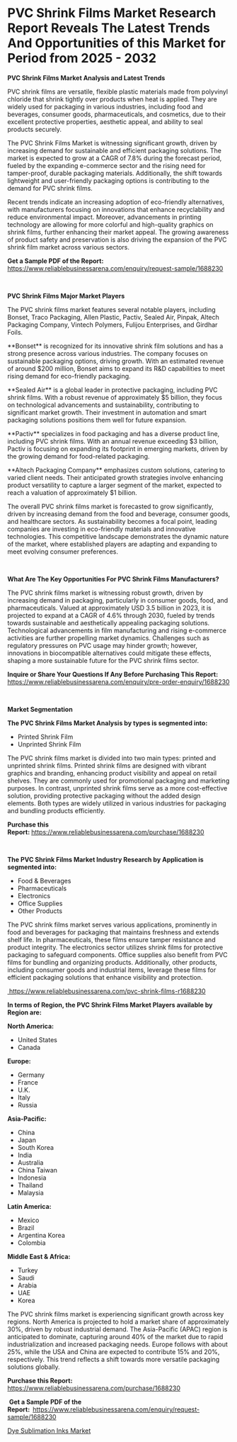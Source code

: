 <p><h1>PVC Shrink Films Market Research Report Reveals The Latest Trends And Opportunities of this Market for Period from 2025 - 2032</h1></p><p><strong>PVC Shrink Films Market Analysis and Latest Trends</strong></p>
<p><p>PVC shrink films are versatile, flexible plastic materials made from polyvinyl chloride that shrink tightly over products when heat is applied. They are widely used for packaging in various industries, including food and beverages, consumer goods, pharmaceuticals, and cosmetics, due to their excellent protective properties, aesthetic appeal, and ability to seal products securely. </p><p>The PVC Shrink Films Market is witnessing significant growth, driven by increasing demand for sustainable and efficient packaging solutions. The market is expected to grow at a CAGR of 7.8% during the forecast period, fueled by the expanding e-commerce sector and the rising need for tamper-proof, durable packaging materials. Additionally, the shift towards lightweight and user-friendly packaging options is contributing to the demand for PVC shrink films.</p><p>Recent trends indicate an increasing adoption of eco-friendly alternatives, with manufacturers focusing on innovations that enhance recyclability and reduce environmental impact. Moreover, advancements in printing technology are allowing for more colorful and high-quality graphics on shrink films, further enhancing their market appeal. The growing awareness of product safety and preservation is also driving the expansion of the PVC shrink film market across various sectors.</p></p>
<p><strong>Get a Sample PDF of the Report:&nbsp;</strong> <a href="https://www.reliablebusinessarena.com/enquiry/request-sample/1688230?utm_campaign=2822&utm_medium=2&utm_source=Github&utm_content=ia&utm_term=01042025&utm_id=pvc-shrink-films">https://www.reliablebusinessarena.com/enquiry/request-sample/1688230</a></p>
<p>&nbsp;</p>
<p><strong>PVC Shrink Films Major Market Players</strong></p>
<p><p>The PVC shrink films market features several notable players, including Bonset, Traco Packaging, Allen Plastic, Pactiv, Sealed Air, Pinpak, Altech Packaging Company, Vintech Polymers, Fulijou Enterprises, and Girdhar Foils.</p><p>**Bonset** is recognized for its innovative shrink film solutions and has a strong presence across various industries. The company focuses on sustainable packaging options, driving growth. With an estimated revenue of around $200 million, Bonset aims to expand its R&D capabilities to meet rising demand for eco-friendly packaging.</p><p>**Sealed Air** is a global leader in protective packaging, including PVC shrink films. With a robust revenue of approximately $5 billion, they focus on technological advancements and sustainability, contributing to significant market growth. Their investment in automation and smart packaging solutions positions them well for future expansion.</p><p>**Pactiv** specializes in food packaging and has a diverse product line, including PVC shrink films. With an annual revenue exceeding $3 billion, Pactiv is focusing on expanding its footprint in emerging markets, driven by the growing demand for food-related packaging.</p><p>**Altech Packaging Company** emphasizes custom solutions, catering to varied client needs. Their anticipated growth strategies involve enhancing product versatility to capture a larger segment of the market, expected to reach a valuation of approximately $1 billion.</p><p>The overall PVC shrink films market is forecasted to grow significantly, driven by increasing demand from the food and beverage, consumer goods, and healthcare sectors. As sustainability becomes a focal point, leading companies are investing in eco-friendly materials and innovative technologies. This competitive landscape demonstrates the dynamic nature of the market, where established players are adapting and expanding to meet evolving consumer preferences.</p></p>
<p>&nbsp;</p>
<p><strong>What Are The Key Opportunities For PVC Shrink Films Manufacturers?</strong></p>
<p><p>The PVC shrink films market is witnessing robust growth, driven by increasing demand in packaging, particularly in consumer goods, food, and pharmaceuticals. Valued at approximately USD 3.5 billion in 2023, it is projected to expand at a CAGR of 4.6% through 2030, fueled by trends towards sustainable and aesthetically appealing packaging solutions. Technological advancements in film manufacturing and rising e-commerce activities are further propelling market dynamics. Challenges such as regulatory pressures on PVC usage may hinder growth; however, innovations in biocompatible alternatives could mitigate these effects, shaping a more sustainable future for the PVC shrink films sector.</p></p>
<p><strong>Inquire or Share Your Questions If Any Before Purchasing This Report:</strong> <a href="https://www.reliablebusinessarena.com/enquiry/pre-order-enquiry/1688230?utm_campaign=2822&utm_medium=2&utm_source=Github&utm_content=ia&utm_term=01042025&utm_id=pvc-shrink-films">https://www.reliablebusinessarena.com/enquiry/pre-order-enquiry/1688230</a></p>
<p>&nbsp;</p>
<p><strong>Market Segmentation</strong></p>
<p><strong>The PVC Shrink Films Market Analysis by types is segmented into:</strong></p>
<p><ul><li>Printed Shrink Film</li><li>Unprinted Shrink Film</li></ul></p>
<p><p>The PVC shrink films market is divided into two main types: printed and unprinted shrink films. Printed shrink films are designed with vibrant graphics and branding, enhancing product visibility and appeal on retail shelves. They are commonly used for promotional packaging and marketing purposes. In contrast, unprinted shrink films serve as a more cost-effective solution, providing protective packaging without the added design elements. Both types are widely utilized in various industries for packaging and bundling products efficiently.</p></p>
<p><strong>Purchase this Report:&nbsp;</strong><a href="https://www.reliablebusinessarena.com/purchase/1688230?utm_campaign=2822&utm_medium=2&utm_source=Github&utm_content=ia&utm_term=01042025&utm_id=pvc-shrink-films">https://www.reliablebusinessarena.com/purchase/1688230</a></p>
<p>&nbsp;</p>
<p><strong>The PVC Shrink Films Market Industry Research by Application is segmented into:</strong></p>
<p><ul><li>Food & Beverages</li><li>Pharmaceuticals</li><li>Electronics</li><li>Office Supplies</li><li>Other Products</li></ul></p>
<p><p>The PVC shrink films market serves various applications, prominently in food and beverages for packaging that maintains freshness and extends shelf life. In pharmaceuticals, these films ensure tamper resistance and product integrity. The electronics sector utilizes shrink films for protective packaging to safeguard components. Office supplies also benefit from PVC films for bundling and organizing products. Additionally, other products, including consumer goods and industrial items, leverage these films for efficient packaging solutions that enhance visibility and protection.</p></p>
<p><a href="https://www.reliablebusinessarena.com/pvc-shrink-films-r1688230?utm_campaign=2822&utm_medium=2&utm_source=Github&utm_content=ia&utm_term=01042025&utm_id=pvc-shrink-films">&nbsp;https://www.reliablebusinessarena.com/pvc-shrink-films-r1688230</a></p>
<p><strong>In terms of Region, the PVC Shrink Films Market Players available by Region are:</strong></p>
<p>
    <p> <strong> North America: </strong>
        <ul>
            <li>United States</li>
            <li>Canada</li>
        </ul>
        </p> 
    <p> <strong> Europe: </strong>
        <ul>
            <li>Germany</li>
            <li>France</li>
            <li>U.K.</li>
            <li>Italy</li>
            <li>Russia</li>
        </ul>
        </p> 
    <p> <strong> Asia-Pacific: </strong>
        <ul>
            <li>China</li>
            <li>Japan</li>
            <li>South Korea</li>
            <li>India</li>
            <li>Australia</li>
            <li>China Taiwan</li>
            <li>Indonesia</li>
            <li>Thailand</li>
            <li>Malaysia</li>
        </ul>
        </p> 
    <p> <strong> Latin America: </strong>
        <ul>
            <li>Mexico</li>
            <li>Brazil</li>
            <li>Argentina Korea</li>
            <li>Colombia</li>
        </ul>
        </p> 
    <p> <strong> Middle East & Africa: </strong>
        <ul>
            <li>Turkey</li>
            <li>Saudi</li>
            <li>Arabia</li>
            <li>UAE</li>
            <li>Korea</li>
        </ul>
    </p>
    </p>
<p><p>The PVC shrink films market is experiencing significant growth across key regions. North America is projected to hold a market share of approximately 30%, driven by robust industrial demand. The Asia-Pacific (APAC) region is anticipated to dominate, capturing around 40% of the market due to rapid industrialization and increased packaging needs. Europe follows with about 25%, while the USA and China are expected to contribute 15% and 20%, respectively. This trend reflects a shift towards more versatile packaging solutions globally.</p></p>
<p><strong>Purchase this Report: </strong><a href="https://www.reliablebusinessarena.com/purchase/1688230?utm_campaign=2822&utm_medium=2&utm_source=Github&utm_content=ia&utm_term=01042025&utm_id=pvc-shrink-films">https://www.reliablebusinessarena.com/purchase/1688230</a></p>
<p>&nbsp;<strong>Get a Sample PDF of the Report:&nbsp;&nbsp;</strong><a href="https://www.reliablebusinessarena.com/enquiry/request-sample/1688230?utm_campaign=2822&utm_medium=2&utm_source=Github&utm_content=ia&utm_term=01042025&utm_id=pvc-shrink-films">https://www.reliablebusinessarena.com/enquiry/request-sample/1688230</a></p>
<p><strong></strong></p>
<p><p><a href="https://github.com/chikenmhamdi/Market-Research-Report-List-1/blob/main/dye-sublimation-inks-market.md?utm_campaign=2822&utm_medium=2&utm_source=Github&utm_content=ia&utm_term=01042025&utm_id=pvc-shrink-films">Dye Sublimation Inks Market</a></p></p>